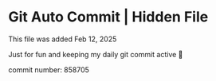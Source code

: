 # Git Auto Commit | Hidden File

This file was added Feb 12, 2025

Just for fun and keeping my daily git commit active 🤪

commit number: 858705
